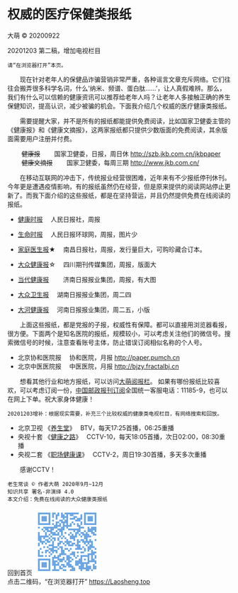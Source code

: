 ﻿权威的医疗保健类报纸
=====================
大萌 © 20200922

20201203 第二稿，增加电视栏目

	请“在浏览器打开”本页。

　　现在针对老年人的保健品诈骗营销非常严重，各种谣言文章充斥网络。它们往往会搬弄很多科学名词，什么‘纳米、频谱、蛋白肽……’，让人真假难辨。那么，我们有什么可以信赖的健康资讯可以推荐给老年人吗？让老年人多接触正确的养生保健知识，提高认识，减少被骗的机会。下面我介绍几个权威的医疗健康类报纸。

　　需要提醒大家，并不是所有的报纸都能提供免费阅读，比如国家卫健委主管的《健康报》和《健康文摘报》，这两家报纸都只提供少数版面的免费阅读，其余版面需要用户注册并付费。  

　　  ~~健康报~~　　	国家卫健委，日报，周日休		http://szb.jkb.com.cn/jkbpaper  
　　  ~~健康文摘报~~　　	国家卫健委，每周三期		http://www.jkb.com.cn/

　　在移动互联网的冲击下，传统报业经营很困难，近年来有不少报纸停刊休刊。今年更是遭遇疫情影响，有的报纸虽然仍在经营，但是原来提供的阅读网站停止更新了。而我下面介绍的这些报纸，都是在坚持营运，并且仍然提供免费在线阅读的报纸。

 * [健康时报](http://paper.people.com.cn/jksb)　	人民日报社，周报		
 * [生命时报](http://www.lifetimes.cn)　	人民日报环球网，周报，图片少	

 * [家庭医生报](http://jyb.ncrbw.cn)★　	南昌日报社，周报，发行量巨大，可购珍藏合订本。	
 * [大众健康报](http://www.dzjkb.org.cn)☆　	四川期刊传媒集团，周报，版面大	
 * [当代健康报](http://jkb.e23.cn)　　	济南日报报业集团，周报，有大图	
 * [大众卫生报](http://epaper.voc.com.cn)　	湖南日报报业集团，周二四		
 * [大河健康报](http://newpaper.dahe.cn/dhjkb)　	河南日报报业集团，周二五，小版	

　　上面这些报纸，都是党报的子报，权威性有保障。都可以直接用浏览器看报，很方便。下面两个是知名医院的报纸，规模较小，可以考虑关注他们的微信号。搜索微信号的时候，注意查看账号主体，防止错误订阅相似名称的个人号。

 * 北京协和医院报　	协和医院，月报		http://paper.pumch.cn
 * 北京中医医院报　	中医医院，月报		http://bjzy.fractalbj.cn

　　想看其他行业和地方报纸，可以访问[大萌阅报栏](../yuebaolan.html)。 如果有哪份报纸比较喜欢，可以考虑订阅一份，[中国邮政报刊订阅](https://bk.11185.cn)全国统一客服电话：11185-9，也可以在网上下单。祝大家身体健康！

	20201203增补：根据现实需要，补充三个比较权威的健康类电视栏目，有网络搜索和回放。

 * 北京卫视 《[养生堂](https://www.btime.com/btv/btvws_yst )》　	BTV，每天17:25首播，06:25重播
 * 央视十套 《[健康之路](http://tv.cctv.com/lm/jkzl )》　	CCTV-10，每天18:05首播，次日02:00，08:30重播
 * 央视二套 《[职场健康课](http://tv.cctv.com/lm/zcjkk )》　	CCTV-2，周日19:30首播，多天多次重播

　　感谢CCTV！
  
	老生常谈 © 作者大萌 2020年9月~12月
	知识共享 署名-非演绎 4.0
	本文介绍：免费在线阅读的大众健康类报纸

回到首页
<a href=".." title="返回老生常谈首页"><img src="../indexQR-Blue.png" /></a>  
点击二维码，“在浏览器打开” https://Laosheng.top

